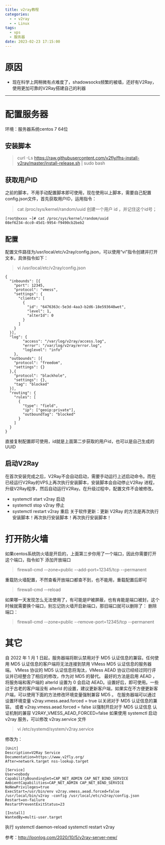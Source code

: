 ```yaml
---
title: v2ray教程
categories:
  - - v2ray
  - - Linux
tags:
  - vps
  - 服务器
date: 2023-02-23 17:15:00
---
```

# 原因
+ 现在科学上网稍微有点难度了，shadowsocks频繁的被墙，还好有V2Ray，使用更加可靠的V2Ray搭建自己的利器

<!--more-->

***
# 配置服务器
环境：服务器系统centos 7 64位
## 安装脚本
>curl -Ls https://raw.githubusercontent.com/v2fly/fhs-install-v2ray/master/install-release.sh | sudo bash
## 获取用户ID
之前的脚本，不用手动配置脚本即可使用，现在使用以上脚本，需要自己配置config.json文件，首先获取用户ID，运用指令：
>cat /proc/sys/kernel/random/uuid 
创建一个用户 id ，并记住这个id号；
``` 
[root@xxxx ~]# cat /proc/sys/kernel/random/uuid 
08ef6234-dcc0-45d1-9954-f9490cb2beb2
```
## 配置
配置文件路径为/usr/local/etc/v2ray/config.json，可以使用“vi”指令创建并打开文本，具体指令如下：
>vi /usr/local/etc/v2ray/config.json
``` 
{
  "inbounds": [{
    "port": 12345,
    "protocol": "vmess",
    "settings": {
      "clients": [
        {
          "id": "6476363c-5e3d-4aa3-b2d6-18e593648wet",
          "level": 1,
          "alterId": 0
        }
      ]
    }
  }],
  "log": {
        "access": "/var/log/v2ray/access.log",
        "error": "/var/log/v2ray/error.log",
        "loglevel": "info"
    },
  "outbounds": [{
    "protocol": "freedom",
    "settings": {}
  },{
    "protocol": "blackhole",
    "settings": {},
    "tag": "blocked"
  }],
  "routing": {
    "rules": [
      {
        "type": "field",
        "ip": ["geoip:private"],
        "outboundTag": "blocked"
      }
    ]
  }
}
``` 
直接复制配置即可使用，id就是上面第二步获取的用户id，也可以是自己生成的UUID
## 启动V2Ray
在首次安装完成之后，V2Ray不会自动启动，需要手动运行上述启动命令。而在已经运行V2Ray的VPS上再次执行安装脚本，安装脚本会自动停止V2Ray 进程，升级V2Ray程序，然后自动运行V2Ray。在升级过程中，配置文件不会被修改。
+ systemctl start v2ray 启动
+ systemctl stop v2ray 停止
+ systemctl restart v2ray 重启
关于软件更新：更新 V2Ray 的方法是再次执行安装脚本！再次执行安装脚本！再次执行安装脚本！

# 打开防火墙
如果centos系统防火墙是开启的，上面第三步你用了一个端口，因此你需要打开这个端口，指令如下
添加开放端口
>firewall-cmd --zone=public --add-port=12345/tcp --permanent

重载防火墙配置，不然查看开放端口都查不到，也不能用，重载配置后即可
>firewall-cmd --reload

如果哪一天发现怎么无法使用了，有可能是IP被屏蔽，也有肯能是端口被封，这个时候就需要换个端口，别忘记防火墙开启新端口，那旧端口就可以删除了：
删除端口：
>firewall-cmd --zone=public --remove-port=12345/tcp --permanent

# 其它
自 2022 年 1 月 1 日起，服务器端将默认禁用对于 MD5 认证信息的兼容。任何使用 MD5 认证信息的客户端将无法连接到禁用 VMess MD5 认证信息的服务器端。
VMess 协议的 MD5 认证信息将淘汰，VMess AEAD 协议已经经过同行评议并已经整合了相应的修改，作为对 MD5 的替代。
最好的方法是启用 AEAD ，将服务端和客户端的 alterId 设置为 0 会启动 AEAD。设置好后，即可使用。一些过于古老的客户端没有 alterId 的设置，建议更新客户端，如果实在不方便更新客户端，可以使用下面的方法修改环境变量强制兼容 MD5 。
在服务器端可以通过设置环境变量 v2ray.vmess.aead.forced = true 以关闭对于 MD5 认证信息的兼容。 或者 v2ray.vmess.aead.forced = false 以强制开启对于 MD5 认证信息 认证机制的兼容
V2RAY_VMESS_AEAD_FORCED=false
如果使用 systemctl 启动 v2ray 服务，可以修改 v2ray.service 文件
>vi /etc/systemd/system/v2ray.service 

修改为：
``` 
[Unit]
Description=V2Ray Service
Documentation=https://www.v2fly.org/
After=network.target nss-lookup.target

[Service]
User=nobody
CapabilityBoundingSet=CAP_NET_ADMIN CAP_NET_BIND_SERVICE
AmbientCapabilities=CAP_NET_ADMIN CAP_NET_BIND_SERVICE
NoNewPrivileges=true
ExecStart=/usr/bin/env v2ray.vmess.aead.forced=false /usr/local/bin/v2ray -config /usr/local/etc/v2ray/config.json
Restart=on-failure
RestartPreventExitStatus=23

[Install]
WantedBy=multi-user.target
``` 

执行
systemctl daemon-reload
systemctl restart v2ray

参考：http://loonlog.com/2020/10/5/v2ray-server-new/